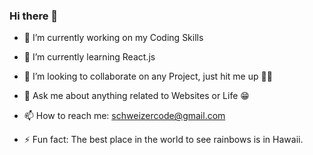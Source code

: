 ### Hi there 👋




- 🔭 I’m currently working on my Coding Skills 

- 🌱 I’m currently learning React.js

- 👯 I’m looking to collaborate on any Project, just hit me up ✌🏽

- 💬 Ask me about anything related to Websites or Life 😁

- 📫 How to reach me: schweizercode@gmail.com

- ⚡ Fun fact: The best place in the world to see rainbows is in Hawaii.
